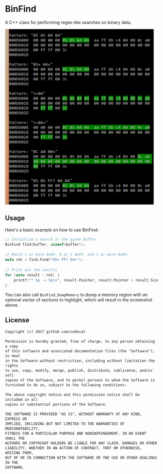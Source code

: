 # BinFind

A C++ class for performing regex-like searches on binary data.

![](Screenshot.png)

## Usage

Here's a basic example on how to use BinFind:

```c++
// Initialize a search in the given buffer
BinFind find(buffer, sizeof(buffer));

// Match 1 or more 0x05, 0 or 1 0xFF, and 1 or more 0x04.
auto ret = find.Find("05+ FF? 04+");

// Print out the results
for (auto result : ret) {
	printf("* %p -> %p\n", result.Pointer, result.Pointer + result.Size);
}
```

You can also call `BinFind_DumpMemory` to dump a memory region with an optional vector of sections to highlight, which will result in the screenshot above.

## License

	Copyright (c) 2017 github.com/codecat

	Permission is hereby granted, free of charge, to any person obtaining a copy
	of this software and associated documentation files (the "Software"), to deal
	in the Software without restriction, including without limitation the rights
	to use, copy, modify, merge, publish, distribute, sublicense, and/or sell
	copies of the Software, and to permit persons to whom the Software is
	furnished to do so, subject to the following conditions:

	The above copyright notice and this permission notice shall be included in all
	copies or substantial portions of the Software.

	THE SOFTWARE IS PROVIDED "AS IS", WITHOUT WARRANTY OF ANY KIND, EXPRESS OR
	IMPLIED, INCLUDING BUT NOT LIMITED TO THE WARRANTIES OF MERCHANTABILITY,
	FITNESS FOR A PARTICULAR PURPOSE AND NONINFRINGEMENT. IN NO EVENT SHALL THE
	AUTHORS OR COPYRIGHT HOLDERS BE LIABLE FOR ANY CLAIM, DAMAGES OR OTHER
	LIABILITY, WHETHER IN AN ACTION OF CONTRACT, TORT OR OTHERWISE, ARISING FROM,
	OUT OF OR IN CONNECTION WITH THE SOFTWARE OR THE USE OR OTHER DEALINGS IN THE
	SOFTWARE.

